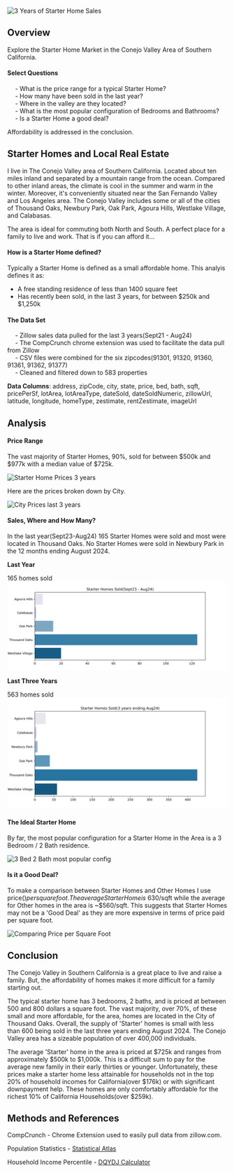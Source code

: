 ![3 Years of Starter Home Sales](https://github.com/StarkArk/Local_Starter_Homes/blob/main/Images/monthlysalesstarterhomes.svg)

## Overview

Explore the Starter Home Market in the Conejo Valley Area of Southern California. 

#### Select Questions

&emsp; - What is the price range for a typical Starter Home?  
&emsp; - How many have been sold in the last year?  
&emsp; - Where in the valley are they located?  
&emsp; - What is the most popular configuration of Bedrooms and Bathrooms?  
&emsp; - Is a Starter Home a good deal?  

Affordability is addressed in the conclusion. 

## Starter Homes and Local Real Estate

I live in The Conejo Valley area of Southern California. Located about ten miles inland and separated by a mountain range from the ocean. Compared to other inland areas, the climate is cool in the summer and warm in the winter. Moreover, it's conveniently situated near the San Fernando Valley and Los Angeles area. The Conejo Valley includes some or all of the cities of Thousand Oaks, Newbury Park, Oak Park, Agoura Hills, Westlake Village, and Calabasas. 

The area is ideal for commuting both North and South. A perfect place for a family to live and work. That is if you can afford it... 

#### How is a Starter Home defined?

Typically a Starter Home is defined as a small affordable home. This analyis defines it as:
- A free standing residence of less than 1400 square feet
- Has recently been sold, in the last 3 years, for between $250k and $1,250k

#### The Data Set


&emsp; - Zillow sales data pulled for the last 3 years(Sept21 - Aug24)  
&emsp; - The CompCrunch chrome extension was used to facilitate the data pull from Zillow  
&emsp; - CSV files were combined for the six zipcodes(91301, 91320, 91360, 91361, 91362, 91377)  
&emsp; - Cleaned and filtered down to 583 properties

**Data Columns**: address, zipCode, city, state, price, bed, bath, sqft,
       pricePerSf, lotArea, lotAreaType, dateSold, dateSoldNumeric,
       zillowUrl, latitude, longitude, homeType, zestimate,
       rentZestimate, imageUrl

## Analysis

#### Price Range

The vast majority of Starter Homes, 90%, sold for between $500k and $977k with a median value of $725k.  
  
![Starter Home Prices 3 years](https://github.com/StarkArk/Local_Starter_Homes/blob/main/Images/starterhomesoldbyprice_last3yrs.svg)  
    
Here are the prices broken down by City.  
  
![City Prices last 3 years](https://github.com/StarkArk/Local_Starter_Homes/blob/main/Images/pricebycity_last3yrs_boxplot.svg)  
  
#### Sales, Where and How Many?
  
In the last year(Sept23-Aug24) 165 Starter Homes were sold and most were located in Thousand Oaks. No Starter Homes were sold in Newbury Park in the 12 months ending August 2024.  
   
**Last Year**  

165 homes sold    
![Where were last years Starter Homes Sold?](Images/starterhomelocation_lastyear.svg)  
  
**Last Three Years**  

563 homes sold     
![Where were the Starter Homes Sold, Last Three Years?](Images/starterhomelocation_last3year.svg)  

#### The Ideal Starter Home  
  
By far, the most popular configuration for a Starter Home in the Area is a 3 Bedroom / 2 Bath residence.  
  
![3 Bed 2 Bath most popular config](https://github.com/StarkArk/Local_Starter_Homes/blob/main/Images/mostcommonconfig_3_2.svg)  

#### Is it a Good Deal?  


To make a comparison between Starter Homes and Other Homes I use price($) per square foot. The average Starter Home is ~$630/sqft while the average for Other homes in the area is ~$560/sqft. This suggests that Starter Homes may not be a 'Good Deal' as they are more expensive in terms of price paid per square foot.  

![Comparing Price per Square Foot](https://github.com/StarkArk/Local_Starter_Homes/blob/main/Images/pricepersf_boxplot_comparison.svg)  

## Conclusion  
  
The Conejo Valley in Southern California is a great place to live and raise a family. But, the affordability of homes makes it more difficult for a family starting out.  

The typical starter home has 3 bedrooms, 2 baths, and is priced at between 500 and 800 dollars a square foot. The vast majority, over 70%, of these small and more affordable, for the area, homes are located in the City of Thousand Oaks. Overall, the supply of 'Starter' homes is small with less than 600 being sold in the last three years ending August 2024. The Conejo Valley area has a sizeable population of over 400,000 individuals.   

The average 'Starter' home in the area is priced at $725k and ranges from approximately $500k to $1,000k. This is a difficult sum to pay for the average new family in their early thirties or younger. Unfortunately, these prices make a starter home less attainable for households not in the top 20% of household incomes for California(over $176k) or with significant downpayment help. These homes are only comfortably affordable for the richest 10% of California Households(over $259k).  
  
## Methods and References  
  
CompCrunch - Chrome Extension used to easily pull data from zillow.com.

Population Statistics - [Statistical Atlas](https://statisticalatlas.com/state/California/Household-Income)  
  
Household Income Percentile - [DQYDJ Calculator](https://dqydj.com/income-by-state/)

  


  

  


